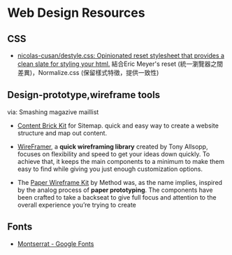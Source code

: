# Web Design Resources


## CSS

- [nicolas-cusan/destyle.css: Opinionated reset stylesheet that provides a clean slate for styling your html.](https://github.com/nicolas-cusan/destyle.css) 結合Eric Meyer's reset (統一瀏覽器之間差異)，Normalize.css (保留樣式特徵，提供一致性)

## Design-prototype,wireframe tools

via: Smashing magazive maillist

- [Content Brick Kit](https://smashingmagazine.us1.list-manage.com/track/click?u=16b832d9ad4b28edf261f34df&id=07475f3b5a&e=d0071af1c7) for Sitemap. quick and easy way to create a website structure and map out content.

- [WireFramer](https://smashingmagazine.us1.list-manage.com/track/click?u=16b832d9ad4b28edf261f34df&id=2370cd8bea&e=d0071af1c7), a **quick wireframing library** created by Tony Allsopp, focuses on flexibility and speed to get your ideas down quickly. To achieve that, it keeps the main components to a minimum to make them easy to find while giving you just enough customization options.

- The [Paper Wireframe Kit](https://smashingmagazine.us1.list-manage.com/track/click?u=16b832d9ad4b28edf261f34df&id=fad3c3e1b6&e=d0071af1c7) by Method was, as the name implies, inspired by the analog process of **paper prototyping**. The components have been crafted to take a backseat to give full focus and attention to the overall experience you’re trying to create

## Fonts

- [Montserrat - Google Fonts](https://fonts.google.com/specimen/Montserrat)
